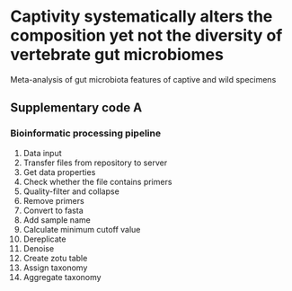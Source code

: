 # Captivity systematically alters the composition yet not the diversity of vertebrate gut microbiomes
Meta-analysis of gut microbiota features of captive and wild specimens

## Supplementary code A
### Bioinformatic processing pipeline

1) Data input
2) Transfer files from repository to server
3) Get data properties
4) Check whether the file contains primers
5) Quality-filter and collapse
6) Remove primers
7) Convert to fasta
8) Add sample name
9) Calculate minimum cutoff value
10) Dereplicate
11) Denoise
12) Create zotu table
13) Assign taxonomy
14) Aggregate taxonomy
